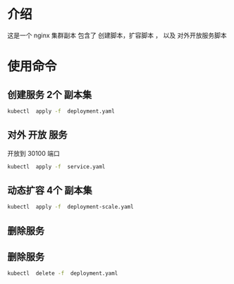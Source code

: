 # 介绍
这是一个 nginx 集群副本
包含了 创建脚本，扩容脚本 ， 以及 对外开放服务脚本
# 使用命令

## 创建服务 2个 副本集

```bash
kubectl  apply -f  deployment.yaml
```

## 对外 开放 服务
开放到 30100 端口

```bash
kubectl  apply -f  service.yaml
```

## 动态扩容 4个 副本集
```bash
kubectl  apply -f  deployment-scale.yaml
```

## 删除服务
## 删除服务
```bash
kubectl  delete -f  deployment.yaml
```
